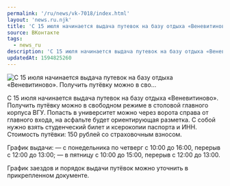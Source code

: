 ```yaml
---
permalink: '/ru/news/vk-7018/index.html'
layout: 'news.ru.njk'
title: 'С 15 июля начинается выдача путевок на базу отдыха «Веневитиново». Получить путёвку можно в сво'
source: ВКонтакте
tags:
  - news_ru
description: 'С 15 июля начинается выдача путевок на базу отдыха «Веневитиново». Получить путёвку можно в сво…'
updatedAt: 1594825260
---
```

![С 15 июля начинается выдача путевок на базу отдыха «Веневитиново». Получить путёвку можно в сво…](https://sun9-25.userapi.com/impg/c858120/v858120108/2189d7/R0jhZiLmj3o.jpg?size=1280x828&quality=96&sign=d69e7bdf782035363be544fc3e223820&c_uniq_tag=CmvfJLqgi7dwLmCl63Jvhj0BPdTBKsCuqHpNpTOO8pc&type=album)

С 15 июля начинается выдача путевок на базу отдыха «Веневитиново». Получить путёвку можно в свободном режиме в столовой главного корпуса ВГУ. Попасть в университет можно через ворота справа от главного входа, на асфальте будет ориентирующая разметка. С собой нужно взять студенческий билет и ксерокопии паспорта и ИНН. Стоимость путёвки: 150 рублей со страховочным взносом.

График выдачи:
— с понедельника по четверг с 10:00 до 16:00, перерыв с 12:00 до 13:00;
— в пятницу с 10:00 до 15:00, перерыв с 12:00 до 13:00.

График заездов и порядок выдачи путёвок можно уточнить в прикрепленном документе.
